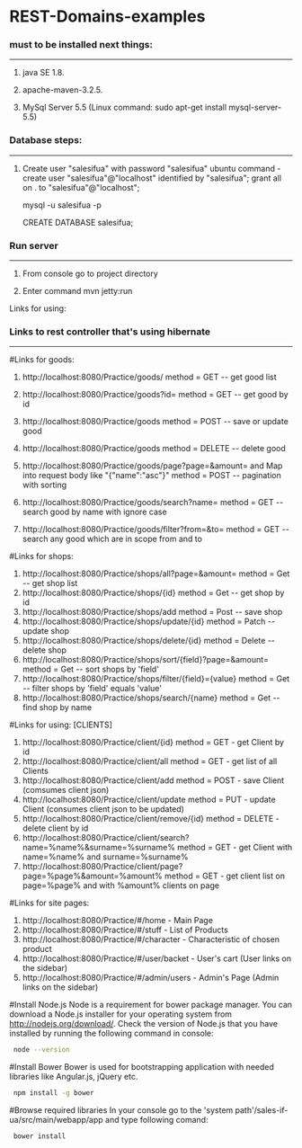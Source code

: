 # REST-Domains-examples



### must to be installed next things:
***************************************************

1. java SE 1.8.

2. apache-maven-3.2.5.

3. MySql Server 5.5 (Linux command: sudo apt-get install mysql-server-5.5)

### Database steps:
***************************************************

1. Create user "salesifua" with password "salesifua"
   ubuntu command - create user "salesifua"@"localhost" identified by "salesifua";
   grant all on . to "salesifua"@"localhost";
   
   mysql -u salesifua -p
   
   CREATE DATABASE salesifua;


### Run server 
***************************************************

1. From console go to project directory
 
2. Enter command mvn jetty:run

Links for using:
### Links to rest controller that's using hibernate
***************************************************
#Links for goods:

1. http://localhost:8080/Practice/goods/ method = GET -- get good list 

2. http://localhost:8080/Practice/goods?id= method = GET -- get good by id

3. http://localhost:8080/Practice/goods method = POST -- save or update good

4. http://localhost:8080/Practice/goods method = DELETE -- delete good

5. http://localhost:8080/Practice/goods/page?page=&amount= and Map into request body like "{"name":"asc"}"
method = POST -- pagination with sorting

8. http://localhost:8080/Practice/goods/search?name= method = GET -- search good by 
  name with ignore case

9. http://localhost:8080/Practice/goods/filter?from=&to= method = GET -- search any good which
  are in scope from and to

#Links for shops:

1. http://localhost:8080/Practice/shops/all?page=&amount=  method = Get -- get shop list
2. http://localhost:8080/Practice/shops/{id}  method = Get -- get shop by id
3. http://localhost:8080/Practice/shops/add  method = Post -- save shop
4. http://localhost:8080/Practice/shops/update/{id}  method = Patch -- update shop
5. http://localhost:8080/Practice/shops/delete/{id}  method = Delete -- delete shop
6. http://localhost:8080/Practice/shops/sort/{field}?page=&amount=  method = Get -- sort shops by 'field'
7. http://localhost:8080/Practice/shops/filter/{field}={value}  method = Get -- filter shops by 'field' equals 'value'
8. http://localhost:8080/Practice/shops/search/{name}  method = Get -- find shop by name

#Links for using: [CLIENTS]

1. http://localhost:8080/Practice/client/{id} method = GET - get Client by id
2. http://localhost:8080/Practice/client/all method = GET - get list of all Clients
3. http://localhost:8080/Practice/client/add method = POST - save Client (comsumes client json)
4. http://localhost:8080/Practice/client/update method = PUT - update Client (consumes client json to be updated)
5. http://localhost:8080/Practice/client/remove/{id} method = DELETE - delete client by id
6. http://localhost:8080/Practice/client/search?name=%name%&surname=%surname%
   method = GET - get Client with name=%name% and surname=%surname%
7. http://localhost:8080/Practice/client/page?page=%page%&amount=%amount%
   method = GET - get client list on page=%page% and with %amount% clients on page


#Links for site pages:
1. http://localhost:8080/Practice/#/home  - Main Page
2. http://localhost:8080/Practice/#/stuff - List of Products
3. http://localhost:8080/Practice/#/character - Characteristic of chosen product
4. http://localhost:8080/Practice/#/user/backet - User's cart (User links on the sidebar)
5. http://localhost:8080/Practice/#/admin/users - Admin's Page (Admin links on the sidebar)

#Install Node.js
Node is a requirement for bower package manager.
You can download a Node.js installer for your operating system from http://nodejs.org/download/.
Check the version of Node.js that you have installed by running the following command in console:
```sh
 node --version
```

#Install Bower
Bower is used for bootstrapping application with needed libraries like Angular.js, jQuery etc.
```sh
 npm install -g bower
```

#Browse required libraries
In your console go to the 'system path'/sales-if-ua/src/main/webapp/app and type following comand:
```sh
 bower install
```